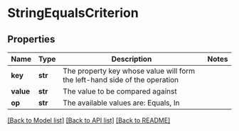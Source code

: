# StringEqualsCriterion


## Properties
Name | Type | Description | Notes
------------ | ------------- | ------------- | -------------
**key** | **str** | The property key whose value will form the left-hand side of the operation | 
**value** | **str** | The value to be compared against | 
**op** | **str** | The available values are: Equals, In | 

[[Back to Model list]](../README.md#documentation-for-models) [[Back to API list]](../README.md#documentation-for-api-endpoints) [[Back to README]](../README.md)


